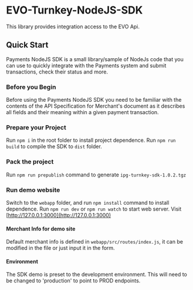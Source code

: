 # EVO-Turnkey-NodeJS-SDK
This library provides integration access to the EVO Api.

## Quick Start
Payments NodeJS SDK is a small library/sample of NodeJs code that you can use to quickly integrate with the Payments system and submit transactions, check their status and more.

### Before you Begin
Before using the Payments NodeJS SDK you need to be familiar with the contents of the API Specification for Merchant's document as it describes all fields and their meaning within a given payment transaction.

### Prepare your Project
Run `npm i` in the root folder to install project dependence. 
Run `npm run build` to compile the SDK to `dist` folder.

### Pack the project
Run `npm run prepublish` command to generate `ipg-turnkey-sdk-1.0.2.tgz` 

### Run demo website
Switch to the `webapp` folder, and run `npm install` command to install dependence.
Run `npm run dev` or `npm run watch` to start web server.
Visit [http://127.0.0.1:3000](http://127.0.0.1:3000)

#### Merchant Info for demo site
Default merchant info is defined in `webapp/src/routes/index.js`, it can be modified in the file or just input it in the form.

#### Environment
The SDK demo is preset to the development environment. This will need to be changed to 'production' to point to PROD endpoints.


